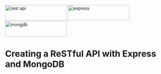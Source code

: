 <img src="http://b2evolution.net/media/blogs/man/quick-uploads/p360581/restful_api.jpg?mtime=1448389737" alt="rest api" height="50" width="200">
<img src="https://camo.githubusercontent.com/fc61dcbdb7a6e49d3adecc12194b24ab20dfa25b/68747470733a2f2f692e636c6f756475702e636f6d2f7a6659366c4c376546612d3330303078333030302e706e67" alt="express" height="50" width="200">
<img src="https://cdn4.iconfinder.com/data/icons/logos-3/512/mongodb-2-512.png" alt="mongdb" height="50" width="200">
<h1>Creating a ReSTful API with Express and MongoDB</h1>
